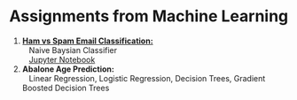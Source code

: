 # Assignments from Machine Learning

1. <b> [Ham vs Spam Email Classification:](https://github.com/ginapark/Machine-Learning/blob/master/naive_bayes/naive_bayes_classifier.pdf) <br></b>
&nbsp; &nbsp;Naive Baysian Classifier <br>
&nbsp; &nbsp;[Jupyter Notebook](https://github.com/ginapark/Machine-Learning/blob/master/naive_bayes/naive_bayes_classifier.ipynb)
2. <b>Abalone Age Prediction:<br></b>
&nbsp; &nbsp;Linear Regression, Logistic Regression, Decision Trees, Gradient Boosted Decision Trees
